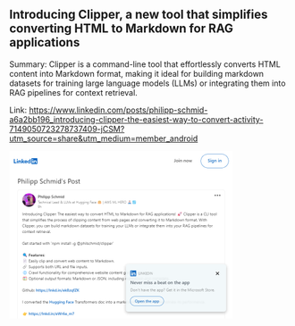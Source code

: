 ## Introducing Clipper, a new tool that simplifies converting HTML to Markdown for RAG applications
Summary: Clipper is a command-line tool that effortlessly converts HTML content into Markdown format, making it ideal for building markdown datasets for training large language models (LLMs) or integrating them into RAG pipelines for context retrieval.

Link: https://www.linkedin.com/posts/philipp-schmid-a6a2bb196_introducing-clipper-the-easiest-way-to-convert-activity-7149050723278737409-jCSM?utm_source=share&utm_medium=member_android

<img src="/img/d0662fb0-8c74-4eae-865d-3b6ad845e48d.png" width="400" />
<br/><br/>
